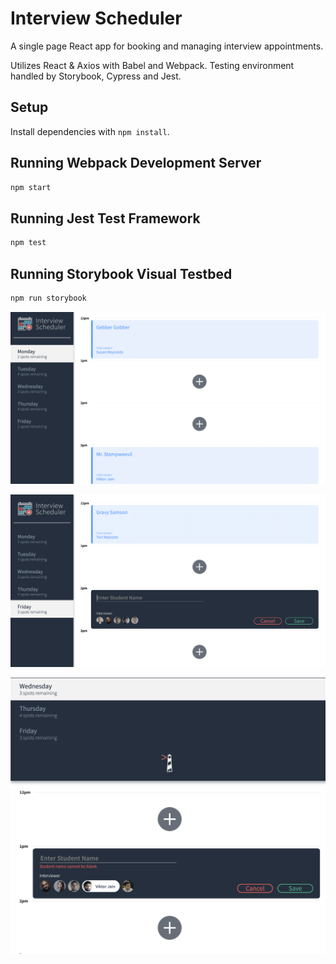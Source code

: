 # Interview Scheduler

A single page React app for booking and managing interview appointments.

Utilizes React & Axios with Babel and Webpack. Testing environment handled by Storybook, Cypress and Jest.

## Setup

Install dependencies with `npm install`.

## Running Webpack Development Server

```sh
npm start
```

## Running Jest Test Framework

```sh
npm test
```

## Running Storybook Visual Testbed

```sh
npm run storybook
```

!["Full Page View"](https://github.com/cjfelice/lighthouse-labs-scheduler/blob/master/docs/Screen%20Shot%202020-07-18%20at%205.08.28%20PM.png?raw=true)


!["Appointment Edit View"](https://github.com/cjfelice/lighthouse-labs-scheduler/blob/master/docs/Screen%20Shot%202020-07-18%20at%205.09.25%20PM.png?raw=true)

!["Narrow-width View"](https://github.com/cjfelice/lighthouse-labs-scheduler/blob/master/docs/Screen%20Shot%202020-07-18%20at%205.10.10%20PM.png?raw=true)
